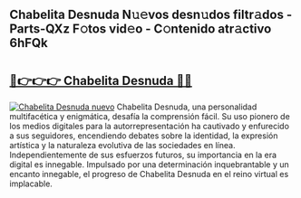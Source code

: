 ## Chabelita Desnuda N𝚞𝚎vos desn𝚞dos filtr𝚊dos - Parts-QXz F𝚘tos vid𝚎o - C𝚘ntenido atr𝚊ctivo 6hFQk

# <h2><a href="http://mb74uh.tromn.icu/?c=Chabelita+Desnuda">🔗👉👉👉 Chabelita Desnuda 🔗🔗</a></h2>

[![Chabelita Desnuda nuevo](https://i.imgur.com/pEAQMta.gif)](http://mb74uh.tromn.icu/?c=Chabelita+Desnuda)
Chabelita Desnuda, una personalidad multifacética y enigmática, desafía la comprensión fácil. Su uso pionero de los medios digitales para la autorrepresentación ha cautivado y enfurecido a sus seguidores, encendiendo debates sobre la identidad, la expresión artística y la naturaleza evolutiva de las sociedades en línea. Independientemente de sus esfuerzos futuros, su importancia en la era digital es innegable. Impulsado por una determinación inquebrantable y un encanto innegable, el progreso de Chabelita Desnuda en el reino virtual es implacable.
